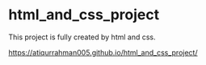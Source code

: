 # html_and_css_project
This project is fully created by html and css.

https://atiqurrahman005.github.io/html_and_css_project/
